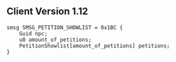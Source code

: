 ## Client Version 1.12

```rust,ignore
smsg SMSG_PETITION_SHOWLIST = 0x1BC {
    Guid npc;    
    u8 amount_of_petitions;    
    PetitionShowlist[amount_of_petitions] petitions;    
}

```
